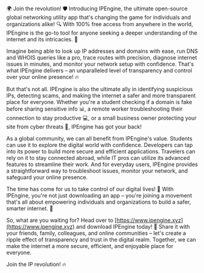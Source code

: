 🌍 Join the revolution! 🛡️ Introducing IPEngine, the ultimate open-source global networking utility app that's changing the game for individuals and organizations alike! 🔍 With 100% free access from anywhere in the world, IPEngine is the go-to tool for anyone seeking a deeper understanding of the internet and its intricacies. 📡

Imagine being able to look up IP addresses and domains with ease, run DNS and WHOIS queries like a pro, trace routes with precision, diagnose internet issues in minutes, and monitor your network setup with confidence. That's what IPEngine delivers – an unparalleled level of transparency and control over your online presence! 🔥

But that's not all. IPEngine is also the ultimate ally in identifying suspicious IPs, detecting scams, and making the internet a safer and more transparent place for everyone. Whether you're a student checking if a domain is fake before sharing sensitive info 📊, a remote worker troubleshooting their connection to stay productive 💻, or a small business owner protecting your site from cyber threats 🏢, IPEngine has got your back!

As a global community, we can all benefit from IPEngine's value. Students can use it to explore the digital world with confidence. Developers can tap into its power to build more secure and efficient applications. Travelers can rely on it to stay connected abroad, while IT pros can utilize its advanced features to streamline their work. And for everyday users, IPEngine provides a straightforward way to troubleshoot issues, monitor your network, and safeguard your online presence.

The time has come for us to take control of our digital lives! 💪 With IPEngine, you're not just downloading an app – you're joining a movement that's all about empowering individuals and organizations to build a safer, smarter internet. 🌟

So, what are you waiting for? Head over to [https://www.ipengine.xyz](https://www.ipengine.xyz) and download IPEngine today! 🚀 Share it with your friends, family, colleagues, and online communities – let's create a ripple effect of transparency and trust in the digital realm. Together, we can make the internet a more secure, efficient, and enjoyable place for everyone.

Join the IP revolution! 🔥